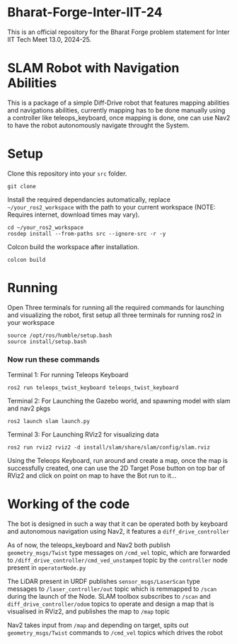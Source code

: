 # Bharat-Forge-Inter-IIT-24
This is an official repository for the Bharat Forge problem statement for Inter IIT Tech Meet 13.0, 2024-25.

# SLAM Robot with Navigation Abilities

This is a package of a simple Diff-Drive robot that features mapping abilities and navigations abilities, currently mapping has to be done manually using a controller like teleops_keyboard, once mapping is done, one can use Nav2 to have the robot autonomously navigate throught the System.

# Setup

Clone this repository into your `src` folder.
```
git clone 
```
Install the required dependancies automatically, replace `~/your_ros2_workspace` with the path to your current workspace (NOTE: Requires internet, download times may vary).
```
cd ~/your_ros2_workspace
rosdep install --from-paths src --ignore-src -r -y
```

Colcon build the workspace after installation.
```
colcon build
```

# Running 

Open Three terminals for running all the required commands for launching and visualizing the robot, first setup all three terminals for running ros2 in your workspace
```
source /opt/ros/humble/setup.bash
source install/setup.bash
```

### Now run these commands
Terminal 1: For running Teleops Keyboard
```
ros2 run teleops_twist_keyboard teleops_twist_keyboard
```

Terminal 2: For Launching the Gazebo world, and spawning model with slam and nav2 pkgs
```
ros2 launch slam launch.py
```

Terminal 3: For Launching RViz2 for visualizing data
```
ros2 run rviz2 rviz2 -d install/slam/share/slam/config/slam.rviz
```

Using the Teleops Keyboard, run around and create a map, once the map is successfully created, one can use the 2D Target Pose button on top bar of RViz2 and click on point on map to have the Bot run to it...

# Working of the code

The bot is designed in such a way that it can be operated both by keyboard and autonomous navigation using Nav2, it features a `diff_drive_controller`

As of now, the teleops_keyboard and Nav2 both publish `geometry_msgs/Twist` type messages on `/cmd_vel` topic, which are forwarded to `/diff_drive_controller/cmd_ved_unstamped` topic by the `controller` node present in `operatorNode.py`

The LiDAR present in URDF publishes `sensor_msgs/LaserScan` type messages to `/laser_controller/out` topic which is remmapped to `/scan` during the launch of the Node. SLAM toolbox subscribes to `/scan` and `diff_drive_controller/odom` topics to operate and design a map that is visualised in RViz2, and publishes the map to `/map` topic 

Nav2 takes input from `/map` and depending on target, spits out `geometry_msgs/Twist` commands to `/cmd_vel` topics which drives the robot
